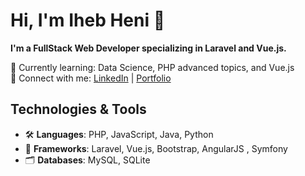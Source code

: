# Hi, I'm Iheb Heni 👋

**I'm a FullStack Web Developer specializing in Laravel and Vue.js.**

🌱 Currently learning: Data Science, PHP advanced topics, and Vue.js  
🔗 Connect with me: [LinkedIn](https://linkedin.com/in/yourprofile) | [Portfolio](https://ihebheni.infinityfreeapp.com/)

## Technologies & Tools
- 🛠️ **Languages**: PHP, JavaScript, Java, Python
- 🧩 **Frameworks**: Laravel, Vue.js, Bootstrap, AngularJS , Symfony 
- 🗂️ **Databases**: MySQL, SQLite

